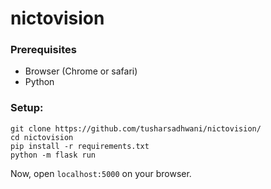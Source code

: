 # __nictovision__
### Prerequisites
- Browser (Chrome or safari)
- Python

### Setup:

```
git clone https://github.com/tusharsadhwani/nictovision/
cd nictovision
pip install -r requirements.txt
python -m flask run
```

Now, open `localhost:5000` on your browser.
